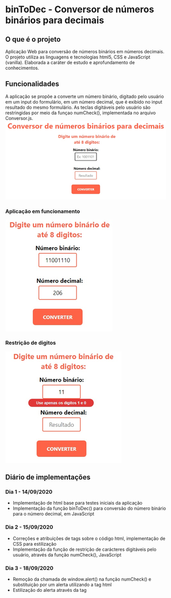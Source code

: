 # binToDec - Conversor de números binários para decimais

## O que é o projeto 
Aplicação Web para conversão de números binários em números decimais.
O projeto utiliza as linguagens e tecnologias html5, CSS e JavaScript (vanilla).
Elaborada a caráter de estudo e aprofundamento de conhecimentos.

## Funcionalidades
A aplicação se propõe a converte um número binário, digitado pelo usuário em um input do formulário, em um número decimal, que é exibido no input resultado do mesmo formulário. As teclas digitáveis pelo usuário são restringidas por meio da funçao numCheck(), implementada no arquivo Conversor.js.
<img src="https://github.com/CarlosFastLab/binToDec/blob/master/images/conversorapptela.jpg">

### Aplicação em funcionamento
<img src="https://github.com/CarlosFastLab/binToDec/blob/master/images/conversorappfuncionamento.jpg">

### Restrição de digitos
<img src="https://github.com/CarlosFastLab/binToDec/blob/master/images/conversorappalerta.jpg">

## Diário de implementações
### Dia 1 - 14/09/2020
* Implementação de html base para testes iniciais da aplicação
* Implementação da função binToDec() para conversão do número binário para o número decimal, em JavaScript

### Dia 2 - 15/09/2020
* Correções e atribuições de tags sobre o código html, implementação de CSS para estilização
* Implementação da função de restrição de carácteres digitáveis pelo usuário, através da função numCheck(), JavaScript

### Dia 3 - 18/09/2020 
* Remoção da chamada de window.alert() na função numCheck() e substituição por um alerta utilizando a tag html <div>
* Estilização do alerta através da tag <div>
